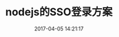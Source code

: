 ---
title: nodejs的SSO登录方案
date: 2017-04-05 14:21:17
categories: 
- 笔记
tags: 
- nodejs
- SSO
- 单点登录
reference:
- https://segmentfault.com/a/1190000006103655
description: nodejs的SSO登录方案
---